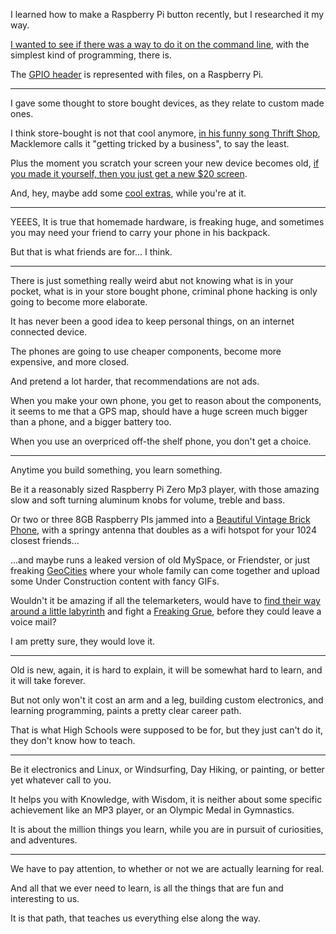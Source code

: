 I learned how to make a Raspberry Pi button recently,
but I researched it my way.

[I wanted to see if there was a way to do it on the command line][0],
with the simplest kind of programming, there is.

The [GPIO header][7] is represented with files,
on a Raspberry Pi.

---

I gave some thought to store bought devices,
as they relate to custom made ones.

I think store-bought is not that cool anymore,
[in his funny song Thrift Shop][1], Macklemore calls it "getting tricked by a business", to say the least.

Plus the moment you scratch your screen your new device becomes old,
[if you made it yourself, then you just get a new $20 screen][2].

And, hey,
maybe add some [cool extras][3], while you're at it.

---

YEEES, It is true that homemade hardware, is freaking huge,
and sometimes you may need your friend to carry your phone in his backpack.

But that is what friends are for...
I think.

---

There is just something really weird abut not knowing what is in your pocket, what is in your store bought phone,
criminal phone hacking is only going to become more elaborate.

It has never been a good idea to keep personal things,
on an internet connected device.

The phones are going to use cheaper components,
become more expensive, and more closed.

And pretend a lot harder,
that recommendations are not ads.

When you make your own phone, you get to reason about the components,
it seems to me that a GPS map, should have a huge screen much bigger than a phone, and a bigger battery too.

When you use an overpriced off-the shelf phone,
you don't get a choice.

---

Anytime you build something,
you learn something.

Be it a reasonably sized Raspberry Pi Zero Mp3 player,
with those amazing slow and soft turning aluminum knobs for volume, treble and bass.

Or two or three 8GB Raspberry PIs jammed into a [Beautiful Vintage Brick Phone][8],
with a springy antenna that doubles as a wifi hotspot for your 1024 closest friends...

...and maybe runs a leaked version of old MySpace, or Friendster,
or just freaking [GeoCities][4] where your whole family can come together and upload some Under Construction content with fancy GIFs.

Wouldn't it be amazing if all the telemarketers,
would have to [find their way around a little labyrinth][5] and fight a [Freaking Grue][6], before they could leave a voice mail?

I am pretty sure,
they would love it.

---

Old is new, again,
it is hard to explain, it will be somewhat hard to learn, and it will take forever.

But not only won't it cost an arm and a leg,
building custom electronics, and learning programming, paints a pretty clear career path.

That is what High Schools were supposed to be for,
but they just can't do it, they don't know how to teach.

---

Be it electronics and Linux,
or Windsurfing, Day Hiking, or painting, or better yet whatever call to you.

It helps you with Knowledge, with Wisdom,
it is neither about some specific achievement like an MP3 player, or an Olympic Medal in Gymnastics.

It is about the million things you learn,
while you are in pursuit of curiosities, and adventures.

---

We have to pay attention,
to whether or not we are actually learning for real.

And all that we ever need to learn,
is all the things that are fun and interesting to us.

It is that path,
that teaches us everything else along the way.




[0]: https://simonprickett.dev/controlling-raspberry-pi-gpio-pins-from-bash-scripts-traffic-lights/
[1]: https://www.youtube.com/watch?v=QK8mJJJvaes
[2]: https://www.youtube.com/watch?v=8eaiNsFhtI8
[3]: https://shop.pimoroni.com/products/keybow-2040
[4]: https://www.youtube.com/watch?v=9jYE8VwxunQ
[5]: https://www.youtube.com/watch?v=Hwuh_SjBQJo
[6]: https://www.youtube.com/watch?v=f4ZVzl_H_2w
[7]: https://www.youtube.com/watch?v=6PuK9fh3aL8
[8]: https://www.ebay.com/sch/i.html?_from=R40&_trksid=m570.l1313&_nkw=vintage+brick+phone&_sacat=0
